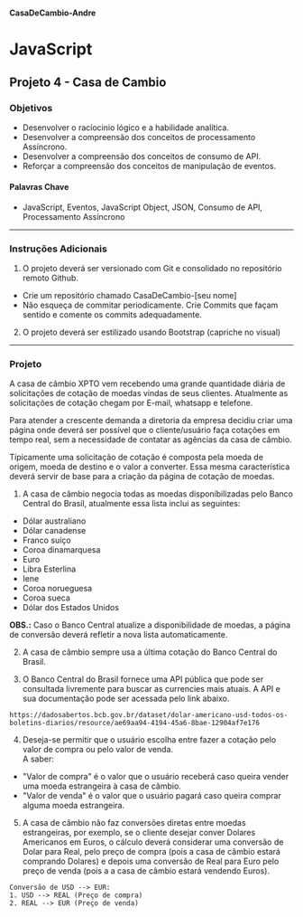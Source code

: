 #### CasaDeCambio-Andre

# JavaScript

## Projeto 4 - Casa de Cambio

### Objetivos

- Desenvolver o racíocinio lógico e a habilidade analítica.
- Desenvolver a compreensão dos conceitos de processamento Assíncrono.
- Desenvolver a compreensão dos conceitos de consumo de API.
- Reforçar a compreensão dos conceitos de manipulação de eventos.

#### Palavras Chave

- JavaScript, Eventos, JavaScript Object, JSON, Consumo de API, Processamento
  Assíncrono

---

### Instruções Adicionais

1. O projeto deverá ser versionado com Git e consolidado no repositório remoto
   Github.

- Crie um repositório chamado CasaDeCambio-[seu nome]
- Não esqueça de commitar periodicamente. Crie Commits que façam sentido e
  comente os commits adequadamente.

2. O projeto deverá ser estilizado usando Bootstrap (capriche no visual)

---

### Projeto

A casa de câmbio XPTO vem recebendo uma grande quantidade diária de solicitações
de cotação de moedas vindas de seus clientes. Atualmente as solicitações de
cotação chegam por E-mail, whatsapp e telefone.

Para atender a crescente demanda a diretoria da empresa decidiu criar uma página
onde deverá ser possível que o cliente/usuário faça cotações em tempo real, sem
a necessidade de contatar as agências da casa de câmbio.

Típicamente uma solicitação de cotação é composta pela moeda de origem, moeda de
destino e o valor a converter. Essa mesma característica deverá servir de base
para a criação da página de cotação de moedas.

1. A casa de câmbio negocia todas as moedas disponíbilizadas pelo Banco Central
   do Brasil, atualmente essa lista inclui as seguintes:

- Dólar australiano
- Dólar canadense
- Franco suíço
- Coroa dinamarquesa
- Euro
- Libra Esterlina
- Iene
- Coroa norueguesa
- Coroa sueca
- Dólar dos Estados Unidos

**OBS.:** Caso o Banco Central atualize a disponibilidade de moedas, a página de
conversão deverá refletir a nova lista automaticamente.

2. A casa de câmbio sempre usa a última cotação do Banco Central do Brasil.

3. O Banco Central do Brasil fornece uma API pública que pode ser consultada
   livremente para buscar as currencies mais atuais. A API e sua documentação
   pode ser acessada pelo link abaixo.

```
https://dadosabertos.bcb.gov.br/dataset/dolar-americano-usd-todos-os-boletins-diarios/resource/ae69aa94-4194-45a6-8bae-12904af7e176
```

4. Deseja-se permitir que o usuário escolha entre fazer a cotação pelo valor de
   compra ou pelo valor de venda.\
   A saber:

- "Valor de compra" é o valor que o usuário receberá caso queira vender uma
  moeda estrangeira à casa de câmbio.
- "Valor de venda" é o valor que o usuário pagará caso queira comprar alguma
  moeda estrangeira.

5. A casa de câmbio não faz conversões diretas entre moedas estrangeiras, por
   exemplo, se o cliente desejar conver Dolares Americanos em Euros, o cálculo
   deverá considerar uma conversão de Dolar para Real, pelo preço de compra
   (pois a casa de câmbio estará comprando Dolares) e depois uma conversão de
   Real para Euro pelo preço de venda (pois a a casa de câmbio estará vendendo
   Euros).

```
Conversão de USD --> EUR: 
1. USD --> REAL (Preço de compra)
2. REAL --> EUR (Preço de venda)
```
